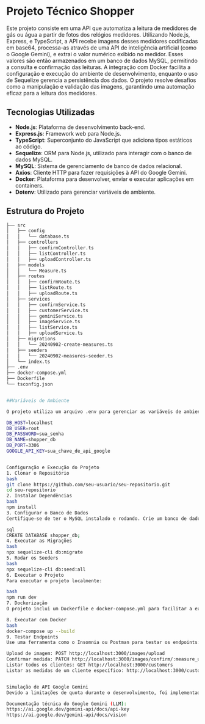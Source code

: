 # Projeto Técnico Shopper

Este projeto consiste em uma API que automatiza a leitura de medidores de gás ou água a partir de fotos dos relógios medidores. Utilizando Node.js, Express, e TypeScript, a API recebe imagens desses medidores codificadas em base64, processa-as através de uma API de inteligência artificial (como o Google Gemini), e extrai o valor numérico exibido no medidor. Esses valores são então armazenados em um banco de dados MySQL, permitindo a consulta e confirmação das leituras. A integração com Docker facilita a configuração e execução do ambiente de desenvolvimento, enquanto o uso de Sequelize gerencia a persistência dos dados. O projeto resolve desafios como a manipulação e validação das imagens, garantindo uma automação eficaz para a leitura dos medidores.

## Tecnologias Utilizadas

- **Node.js**: Plataforma de desenvolvimento back-end.
- **Express.js**: Framework web para Node.js.
- **TypeScript**: Superconjunto do JavaScript que adiciona tipos estáticos ao código.
- **Sequelize**: ORM para Node.js, utilizado para interagir com o banco de dados MySQL.
- **MySQL**: Sistema de gerenciamento de banco de dados relacional.
- **Axios**: Cliente HTTP para fazer requisições à API do Google Gemini.
- **Docker**: Plataforma para desenvolver, enviar e executar aplicações em containers.
- **Dotenv**: Utilizado para gerenciar variáveis de ambiente.

## Estrutura do Projeto

```bash
├── src
│   ├── config
│   │   └── database.ts
│   ├── controllers
│   │   ├── confirmController.ts
│   │   ├── listController.ts
│   │   ├── uploadController.ts
│   ├── models
│   │   └── Measure.ts
│   ├── routes
│   │   ├── confirmRoute.ts
│   │   ├── listRoute.ts
│   │   ├── uploadRoute.ts
│   ├── services
│   │   ├── confirmService.ts
│   │   ├── customerService.ts
│   │   ├── geminiService.ts
│   │   ├── imageService.ts
│   │   ├── listService.ts
│   │   ├── uploadService.ts
│   ├── migrations
│   │   └── 20240902-create-measures.ts
│   ├── seeders
│   │   └── 20240902-measures-seeder.ts
│   └── index.ts
├── .env
├── docker-compose.yml
├── Dockerfile
└── tsconfig.json


##Variáveis de Ambiente

O projeto utiliza um arquivo .env para gerenciar as variáveis de ambiente. As seguintes variáveis devem ser definidas:

DB_HOST=localhost
DB_USER=root
DB_PASSWORD=sua_senha
DB_NAME=shopper_db
DB_PORT=3306
GOOGLE_API_KEY=sua_chave_de_api_google


Configuração e Execução do Projeto
1. Clonar o Repositório
bash
git clone https://github.com/seu-usuario/seu-repositorio.git
cd seu-repositorio
2. Instalar Dependências
bash
npm install
3. Configurar o Banco de Dados
Certifique-se de ter o MySQL instalado e rodando. Crie um banco de dados chamado shopper_db.

sql
CREATE DATABASE shopper_db;
4. Executar as Migrações
bash
npx sequelize-cli db:migrate
5. Rodar os Seeders
bash
npx sequelize-cli db:seed:all
6. Executar o Projeto
Para executar o projeto localmente:

bash
npm run dev
7. Dockerização
O projeto inclui um Dockerfile e docker-compose.yml para facilitar a execução em um ambiente Docker.

8. Executar com Docker
bash
docker-compose up --build
9. Testar Endpoints
Use uma ferramenta como o Insomnia ou Postman para testar os endpoints:

Upload de imagem: POST http://localhost:3000/images/upload
Confirmar medida: PATCH http://localhost:3000/images/confirm/:measure_uuid
Listar todos os clientes: GET http://localhost:3000/customers
Listar as medidas de um cliente específico: http://localhost:3000/customers/1010/list


Simulação de API Google Gemini
Devido a limitações de quota durante o desenvolvimento, foi implementado um mock para simular o retorno da API Google Gemini nos arquivos uploadService.ts e geminiService.ts. Esse mock foi criado para testar o fluxo completo do projeto sem a dependência direta da API real, que estava gerando erros de "Too Many Requests".

Documentação técnica do Google Gemini (LLM):
https://ai.google.dev/gemini-api/docs/api-key
https://ai.google.dev/gemini-api/docs/vision
